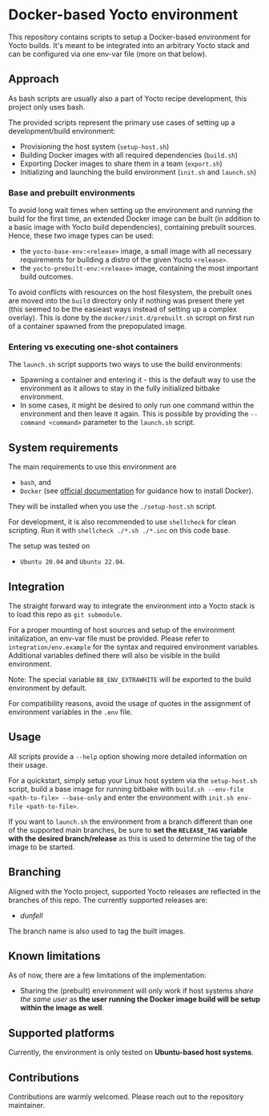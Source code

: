 # Docker-based Yocto environment

This repository contains scripts to setup a Docker-based environment for Yocto builds. 
It's meant to be integrated into an arbitrary Yocto stack and can be configured via one env-var file (more on that below).


## Approach

As bash scripts are usually also a part of Yocto recipe development, this project only uses bash.

The provided scripts represent the primary use cases of setting up a development/build environment:

- Provisioning the host system (`setup-host.sh`)
- Building Docker images with all required dependencies (`build.sh`)
- Exporting Docker images to share them in a team (`export.sh`)
- Initializing and launching the build environment (`init.sh` and `launch.sh`)


### Base and prebuilt environments

To avoid long wait times when setting up the environment and running the build for the first time,
an extended Docker image can be built (in addition to a basic image with Yocto build dependencies),
containing prebuilt sources. Hence, these two image types can be used:

- the `yocto-base-env:<release>` image, a small image with all necessary requirements for building a distro of the given Yocto `<release>`. 
- the `yocto-prebuilt-env:<release>` image, containing the most important build outcomes.

To avoid conflicts with resources on the host filesystem, the prebuilt ones are moved into the `build` 
directory only if nothing was present there yet (this seemed to be the easieast ways instead of setting up a complex overlay). 
This is done by the `docker/init.d/prebuilt.sh` scropt on first run of a container spawned from the prepopulated image.

### Entering vs executing one-shot containers

The `launch.sh` script supports two ways to use the build environments:

- Spawning a container and entering it - this is the default way to use the environment as it allows to stay in the fully initialized
  bitbake environment.
- In some cases, it might be desired to only run one command within the environment and then leave it again. This is possible by providing
  the `--command <command>` parameter to the `launch.sh` script. 


## System requirements

The main requirements to use this environment are

- `bash`, and
- `Docker` (see [official documentation](https://docs.docker.com/engine/install/) for guidance how to install Docker).

They will be installed when you use the `./setup-host.sh` script.

For development, it is also recommended to use `shellcheck` for clean scripting.
Run it with `shellcheck ./*.sh ./*.inc` on this code base.

The setup was tested on

- `Ubuntu 20.04` and `Ubuntu 22.04`.


## Integration

The straight forward way to integrate the environment into a Yocto stack is to load this repo as `git submodule`. 

For a proper mounting of host sources and setup of the environment initalization, an env-var file must be provided.
Please refer to `integration/env.example` for the syntax and required environment variables.
Additional variables defined there will also be visible in the build environment.

Note: The special variable `BB_ENV_EXTRAWHITE` will be exported to the build environment by default.

For compatibility reasons, avoid the usage of quotes in the assignment of environment variables in the `.env` file.


## Usage

All scripts provide a `--help` option showing more detailed information on their usage.

For a quickstart, simply setup your Linux host system via the `setup-host.sh` script, build a base image for running bitbake
with `build.sh --env-file <path-to-file> --base-only` and enter the environment with `init.sh env-file <path-to-file>`.

If you want to `launch.sh` the environment from a branch different than one of the supported main branches,
be sure to **set the `RELEASE_TAG` variable with the desired branch/release** as this is used to determine
the tag of the image to be started.

## Branching

Aligned with the Yocto project, supported Yocto releases are reflected in the branches of this repo.
The currently supported releases are:

- _dunfell_

The branch name is also used to tag the built images.


## Known limitations

As of now, there are a few limitations of the implementation:

- Sharing the (prebuilt) environment will only work if host systems _share the same user_ as 
  **the user running the Docker image build will be setup within the image as well**.


## Supported platforms

Currently, the environment is only tested on **Ubuntu-based host systems**. 


## Contributions

Contributions are warmly welcomed. Please reach out to the repository maintainer.